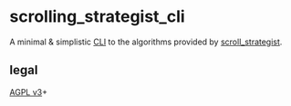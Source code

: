 # scrolling\_strategist\_cli

A minimal &amp; simplistic
[CLI](https://en.wikipedia.org/wiki/Command-line_interface) to the algorithms
provided by [scroll\_strategist](https://codeberg.org/deer/scroll_strategist).

## legal

[AGPL v3](https://www.gnu.org/licenses/agpl-3.0)+
